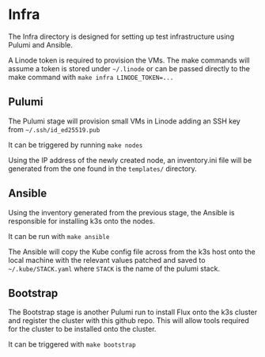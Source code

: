 # Infra

The Infra directory is designed for setting up test infrastructure using Pulumi and Ansible.

A Linode token is required to provision the VMs. The make commands will assume a token is stored under `~/.linode` or can be passed directly to the make command with `make infra LINODE_TOKEN=...`

## Pulumi

The Pulumi stage will provision small VMs in Linode adding an SSH key from `~/.ssh/id_ed25519.pub`

It can be triggered by running `make nodes`

Using the IP address of the newly created node, an inventory.ini file will be generated from the one found in the `templates/` directory. 


## Ansible

Using the inventory generated from the previous stage, the Ansible is responsible for installing k3s onto the nodes.

It can be run with `make ansible`

The Ansible will copy the Kube config file across from the k3s host onto the local machine with the relevant values patched and saved to `~/.kube/STACK.yaml` where `STACK` is the name of the pulumi stack.

## Bootstrap

The Bootstrap stage is another Pulumi run to install Flux onto the k3s cluster and register the cluster with this github repo. This will allow tools required for the cluster to be installed onto the cluster.

It can be triggered with `make bootstrap`
